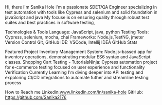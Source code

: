 Hi, there i'm Sanika Hole I'm a passionate SDET/QA Engineer specializing in test automation with tools like Cypress and selenium and solid foundation in javaScript and java My focuse is on ensuring quality through robust test suites and best practices in software testing,

Technologies & Tools Language: JavaScript, java, python Testing Tools: Cypress, selenium, mocha, chai Frameworks: Node.js,TestNG, jmeter Version Control Git, GitHub IDE: VSCode, Intellij IDEA GitHub Stats

Featured Project Inventory Management System: Node.js-bassed app for inventory operations, demonstrating modular ES6 syntax and JavaScript classes. Shopping Cart Testing - TutorialsNinja: Cypress automation project for e-commerce testing focused on user experience and functionality Verification Currently Learning I'm diving deeper into API testing and expploring CI/CD integrations to automate futher and streamline testing process

How to Reach me Linkedin:www.linkedin.com/in/sanika-hole
                GitHub: https://github.com/Sanika2176
